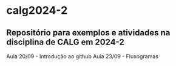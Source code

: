 # calg2024-2
## Repositório para exemplos e atividades na disciplina de CALG em 2024-2

Aula 20/09 - Introdução ao github
Aula 23/09 - Fluxogramas

